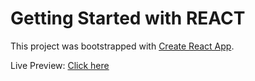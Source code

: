 # Getting Started with REACT

This project was bootstrapped with [Create React App](https://github.com/facebook/create-react-app).

Live Preview: [Click here](https://656600d347d92e06bd85a58a--powerlab-gym.netlify.app/)
 